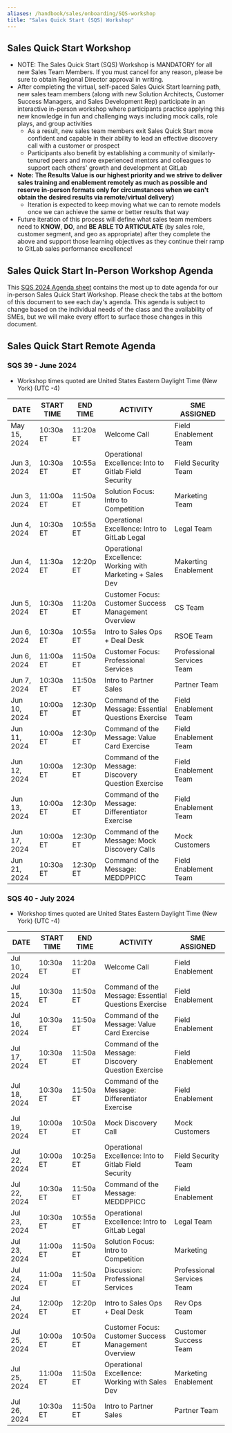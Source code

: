 ```yaml
---
aliases: /handbook/sales/onboarding/SQS-workshop
title: "Sales Quick Start (SQS) Workshop"
---
```








## Sales Quick Start Workshop

- NOTE: The Sales Quick Start (SQS) Workshop is MANDATORY for all new Sales Team Members. If you must cancel for any reason, please be sure to obtain Regional Director approval in writing.
- After completing the virtual, self-paced Sales Quick Start learning path, new sales team members (along with new Solution Architects, Customer Success Managers, and Sales Development Rep) participate in an interactive in-person workshop where participants practice applying this new knowledge in fun and challenging ways including mock calls, role plays, and group activities
  - As a result, new sales team members exit Sales Quick Start more confident and capable in their ability to lead an effective discovery call with a customer or prospect
  - Participants also benefit by establishing a community of similarly-tenured peers and more experienced mentors and colleagues to support each others' growth and development at GitLab
- **Note: The Results Value is our highest priority and we strive to deliver sales training and enablement remotely as much as possible and reserve in-person formats only for circumstances when we can't obtain the desired results via remote/virtual delivery)**
  - Iteration is expected to keep moving what we can to remote models once we can achieve the same or better results that way
- Future iteration of this process will define what sales team members need to **KNOW**, **DO**, and **BE ABLE TO ARTICULATE** (by sales role, customer segment, and geo as appropriate) after they complete the above and support those learning objectives as they continue their ramp to GitLab sales performance excellence!

## Sales Quick Start In-Person Workshop Agenda

This [SQS 2024 Agenda sheet](https://docs.google.com/spreadsheets/d/1f64fZCKbrz7JEydEIkUeGZ16nQuLxNgD6RXEM2zEgws/edit?usp=sharing) contains the most up to date agenda for our in-person Sales Quick Start Workshop. Please check the tabs at the bottom of this document to see each day's agenda. This agenda is subject to change based on the individual needs of the class and the availability of SMEs, but we will make every effort to surface those changes in this document.

## Sales Quick Start Remote Agenda

### SQS 39 - June 2024

- Workshop times quoted are United States Eastern Daylight Time (New York) (UTC -4)

| DATE | START TIME | END TIME | ACTIVITY | SME ASSIGNED |
|------|------------|----------|----------|--------------|
| May 15, 2024 | 10:30a ET | 11:20a ET | Welcome Call | Field Enablement Team |
| Jun 3, 2024 | 10:30a ET | 10:55a ET | Operational Excellence: Into to Gitlab Field Security | Field Security Team |
| Jun 3, 2024 | 11:00a ET | 11:50a ET | Solution Focus: Intro to Competition | Marketing Team |
| Jun 4, 2024 | 10:30a ET | 10:55a ET | Operational Excellence: Intro to GitLab Legal | Legal Team  |
| Jun 4, 2024 | 11:30a ET | 12:20p ET | Operational Excellence: Working with Marketing + Sales Dev | Makerting Enablement |
| Jun 5, 2024 | 10:30a ET | 11:20a ET | Customer Focus: Customer Success Management Overview | CS Team  |
| Jun 6, 2024 | 10:30a ET | 10:55a ET | Intro to Sales Ops + Deal Desk |  RSOE Team  |
| Jun 6, 2024 | 11:00a ET | 11:50a ET | Customer Focus: Professional Services | Professional Services Team |
| Jun 7, 2024 | 10:30a ET | 11:50a ET | Intro to Partner Sales | Partner Team |
| Jun 10, 2024 | 10:00a ET | 12:30p ET | Command of the Message: Essential Questions Exercise | Field Enablement Team |
| Jun 11, 2024 | 10:00a ET | 12:30p ET | Command of the Message: Value Card Exercise | Field Enablement Team |
| Jun 12, 2024 | 10:00a ET | 12:30p ET | Command of the Message: Discovery Question Exercise | Field Enablement Team |
| Jun 13, 2024 | 10:00a ET | 12:30p ET | Command of the Message: Differentiator Exercise | Field Enablement Team  |
| Jun 17, 2024 | 10:00a ET | 12:30p ET | Command of the Message: Mock Discovery Calls | Mock Customers |
| Jun 21, 2024 | 10:30a ET | 12:30p ET | Command of the Message: MEDDPPICC  | Field Enablement Team |

### SQS 40 - July 2024

- Workshop times quoted are United States Eastern Daylight Time (New York) (UTC -4)

| DATE | START TIME | END TIME | ACTIVITY | SME ASSIGNED |
|------|------------|----------|----------|--------------|
| Jul 10, 2024 | 10:30a ET | 11:20a ET | Welcome Call | Field Enablement  |
| Jul 15, 2024 | 10:30a ET | 11:50a ET | Command of the Message: Essential Questions Exercise | Field Enablement  |
| Jul 16, 2024 | 10:30a ET | 11:50a ET | Command of the Message: Value Card Exercise | Field Enablement  |
| Jul 17, 2024 | 10:30a ET | 11:50a ET | Command of the Message: Discovery Question Exercise | Field Enablement  |
| Jul 18, 2024 | 10:30a ET | 11:50a ET | Command of the Message: Differentiator Exercise | Field Enablement  |
| Jul 19, 2024 | 10:00a ET | 10:50a ET | Mock Discovery Call | Mock Customers  |
| Jul 22, 2024 | 10:00a ET | 10:25a ET | Operational Excellence: Into to Gitlab Field Security | Field Security Team |
| Jul 22, 2024 | 10:30a ET | 11:50a ET | Command of the Message: MEDDPPICC  | Field Enablement |
| Jul 23, 2024 | 10:30a ET | 10:55a ET | Operational Excellence: Intro to GitLab Legal | Legal Team |
| Jul 23, 2024 | 11:00a ET | 11:50a ET | Solution Focus: Intro to Competition | Marketing |
| Jul 24, 2024 | 11:00a ET | 11:50a ET | Discussion: Professional Services | Professional Services Team |
| Jul 24, 2024 | 12:00p ET | 12:20p ET | Intro to Sales Ops + Deal Desk | Rev Ops Team |
| Jul 25, 2024 | 10:00a ET | 10:50a ET | Customer Focus: Customer Success Management Overview | Customer Success Team |
| Jul 25, 2024 | 11:00a ET | 11:50a ET | Operational Excellence: Working with Sales Dev | Marketing Enablement |
| Jul 26, 2024 | 10:30a ET | 11:50a ET | Intro to Partner Sales | Partner Team |
